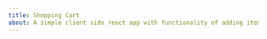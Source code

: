 ```yaml
---
title: Shopping Cart
about: A simple client side react app with functionality of adding items to cart and removing items from cart. This project is built using CSS, React
---
```

